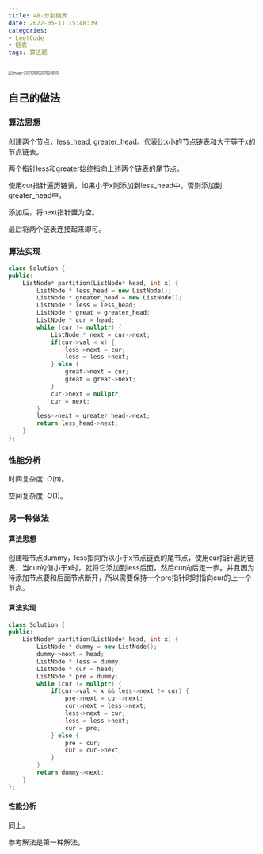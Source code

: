 ```yaml
---
title: 48-分割链表
date: 2022-05-11 15:48:39
categories: 
- LeetCode
- 链表
tags: 算法题
---
```




<img src="https://crayon-1302863897.cos.ap-beijing.myqcloud.com/image/image-20210530201524820.png" alt="image-20210530201524820" style="zoom:50%;" />



## 自己的做法

### 算法思想

创建两个节点，less_head, greater_head。代表比x小的节点链表和大于等于x的节点链表。

两个指针less和greater始终指向上述两个链表的尾节点。

使用cur指针遍历链表，如果小于x则添加到less_head中，否则添加到greater_head中。

添加后，将next指针置为空。

最后将两个链表连接起来即可。



### 算法实现

```c++
class Solution {
public:
    ListNode* partition(ListNode* head, int x) {
        ListNode * less_head = new ListNode();
        ListNode * greater_head = new ListNode();
        ListNode * less = less_head;
        ListNode * great = greater_head;
        ListNode * cur = head;
        while (cur != nullptr) {
            ListNode * next = cur->next;
            if(cur->val < x) {
                less->next = cur;
                less = less->next;
            } else {
                great->next = cur;
                great = great->next;
            }
            cur->next = nullptr;
            cur = next;
        }
        less->next = greater_head->next;
        return less_head->next;
    }
};
```



### 性能分析

时间复杂度: $O(n)$。

空间复杂度: $O(1)$。



### 另一种做法

#### 算法思想

创建哑节点dummy，less指向所以小于x节点链表的尾节点，使用cur指针遍历链表，当cur的值小于x时，就将它添加到less后面，然后cur向后走一步。并且因为待添加节点要和后面节点断开，所以需要保持一个pre指针时时指向cur的上一个节点。

#### 算法实现

```c++
class Solution {
public:
    ListNode* partition(ListNode* head, int x) {
        ListNode * dummy = new ListNode();
        dummy->next = head;
        ListNode * less = dummy;
        ListNode * cur = head;
        ListNode * pre = dummy;
        while (cur != nullptr) {
            if(cur->val < x && less->next != cur) {
                pre->next = cur->next;
                cur->next = less->next;
                less->next = cur;
                less = less->next;
                cur = pre;
            } else {
                pre = cur;
                cur = cur->next;
            }
        }
        return dummy->next;
    }
};
```



#### 性能分析

同上。



参考解法是第一种解法。